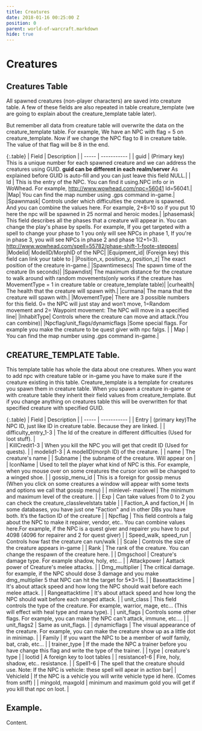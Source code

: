 ```yaml
---
title: Creatures
date: 2018-01-16 00:25:00 Z
position: 0
parent: world-of-warcraft.markdown
hide: true
---
```


# Creatures

## Creatures Table

All spawned creatures (non-player characters) are saved into creature table. A few of these fields are also repeated in table creature_template (we are going to explain about the creature_template table later).

But remember all data from creature table will overwrite the data on the creature_template table. For example, We have an NPC with flag = 5 on creature_template. Now if we change the NPC flag to 8 in creature table. The value of that flag will be 8 in the end.

{:.table}
| Field | Description |
| ----- | ----------- |
| guid   | (Primary key) This is a unique number for each spawned creature and we can address the creatures using GUID. **guid can be different in each realm/server** As explained before GUID is auto-fill and you can just leave this field NULL.|
|   Id   | This is the entry of the NPC. You can find it using.NPC info or in WoWhead. For example, http://www.wowhead.com/npc=56041 Id=56041.|
|Map| You can find the map number using .gps command in-game.|
|Spawnmask| Controls under which difficulties the creature is spawned. And you can combine the values here. For example, 2+8=10 so if you put 10 here the npc will be spawned in 25 normal and heroic modes.|
|phasemask| This field describes all the phases that a creature will appear in. You can change the play's phase by spells. For example, If you get targeted with a spell to change your phase to 1 you only will see NPCs in phase 1, If you're in phase 3, you will see NPCs in phase 2 and phase 1(2+1=3). http://www.wowhead.com/spell=55782/phase-shift-1-foote-steppes|
|Modelid| ModelID/MorphID of the NPC|
|Equipment_id| (Foreign key) this field can link your table to |
|Position_x, position_y, position_z| The exact position of the creature in-game.|
|Spawntimesecs| The spawn time of the creature (In seconds)|
|Spawndist| The maximum distance for the creature to walk around with random movements(only works if the creature has MovementType = 1 in creature table or creature_template table)|
|curhealth| The health that the creature will spawn with.|
|curmana| The mana that the creature will spawn with.|
|MovementType| There are 3 possible numbers for this field. 0= the NPC will just stay and won’t move, 1=Random movement and 2= Waypoint movement: The NPC will move in a specified line|
|InhabitType| Controls where the creature can move and attack.(You can combine)|
|Npcflag/unit_flags/dynamicflags |Some special flags. For example you make the creature to be quest giver with npc falgs. |
| Map | You can find the map number using .gps command in-game.|


## CREATURE_TEMPLATE Table.
This template table has whole the data about one creatures. When you want to add npc with creature table or in-game you have to make sure if the creature existing in this table. Creature_template is a template for creatures you spawn them in creature table. When you spawn a creature in-game or with creature table they inherit their field values from creature_template. But if you change anything on creatures table this will be overwritten for that specified creature with specified GUID.

{:.table}
| Field | Description |
| ----- | ----------- |
| Entry | (primary key)The NPC ID, just like ID in creature table. Because they are linked. |
| difficulty_entry_1-3 | The Id of the creature in different difficulties (Used for loot stuff). |  
| KillCredit1-3 | When you kill the NPC you will get that credit ID (Used for quests). | 
| modelid1-3 | A modelID(morph ID) of the creature. | 
| name | The creature's name | 
| Subname | the subname of the creature. Will appear on <Subname here> | 
| IconName | Used to tell the player what kind of NPC is this. For example, when you mouse over on some creatures the cursor icon will be changed to a winged shoe. | 
| gossip_menu_id | This is a foreign for gossip menus (When you click on some creatures a window will appear with some texts and options we call that gossip menu) | 
| minlevel- maxlevel | The minimum and maximum level of the creature. | 
| Exp |  Can take values from 0 to 2 you can check the creature_classlevelstats table | 
| Faction_A and faction_H | In some databases, you have just one "Faction" and in other DBs you have both. It’s the faction ID of the creature | 
| Npcflag | This field controls a falg about the NPC to make it repairer, vendor, etc.. You can combine values here.For example, if the NPC is a quest giver and repairer you have to put 4098 (4096 for repairer and 2 for quest giver) | 
| Speed_walk, speed_run | Controls how fast the creature can run/walk | 
| Scale | Controls the size of the creature appears in-game | 
| Rank | The rank of the creature. You can change the respawn of the creature here. | 
| Dmgschool | Creature's damage type. For example shadow, holy, etc... | 
| Attackpower | Aattack power of Creature's melee attacks. |
| Dmg_multiplier | The critical damage. for example, if the NPC should dose 3 damage and you make dmg_multiplier 5 that NPC can hit the target for 5*3=15. |
| Baseattacktime | It's about attack speed and how long the NPC should wait before each melee attack. |
| Rangeattacktime | It's about attack speed and how long the NPC should wait before each ranged attack. |
| unit_class | This field controls the type of the creature. For example, warrior, mage, etc... (This will effect with heal type and mana type). |
| unit_flags | Controls some other flags. For example, you can make the NPC can't attack, immune, etc.... |
| unit_flags2 | Same as unit_flags. |
| dynamicflags | The visual appearance of the creature. For example, you can make the creature show up as a little dot in minimap. |
| Family | If you want the NPC to be a member of wolf family, bat, crab, etc... |
| trainer_type | If the made the NPC a trainer before you have change this flag and write the type of the trainer. |
| type | creature's type |
| lootid | A foreign key to loot tables |
| resistance1-6 | Fire, holy, shadow, etc.. resistance. |
| Spell1-6 | The spell that the creature should use. Note: If the NPC is vehicle: these spell will apear in action bar|
| VehicleId | If the NPC is a vehicle you will write vehicle type id here. (Comes from sniff) |
| mingold, maxgold | minimum and maximum gold you will get if you kill that npc on loot. |

## Example.
Content.
